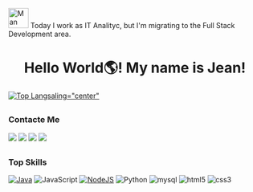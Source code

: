 
 <img src="https://em-content.zobj.net/source/microsoft-teams/337/man-technologist_1f468-200d-1f4bb.png" srcset="https://em-content.zobj.net/source/microsoft-teams/337/man-technologist_1f468-200d-1f4bb.png 2x" alt="Man Technologist on Microsoft Teams 1.0" width="40" height="40"> Today I work as IT Analityc, but I'm migrating to the Full Stack Development area.

 
<div>
  <h1 align="center"> Hello World🌎! My name is Jean! </h1>
<div/>
  

[![Top Langs](https://github-readme-stats.vercel.app/api/top-langs/?username=JeanLm88&layout=compact)aling="center"](https://github.com/JeanLm88/github-readme-stats)


##
###  Contacte Me
<div>
  <a href="https://www.instagram.com/thefrance._/" target="_blank"><img src="https://img.shields.io/badge/Instagram-E4405F?style=for-the-badge&logo=instagram&logoColor=white" target="_blank"></a>
  <a href="https://www.linkedin.com/in/jean-lima-636937244/" target="_blank"><img src="https://img.shields.io/badge/-LinkedIn- %230077B5?style=for-the-badge&logo=linkedin&logoColor=white" target="_blank"></a>
  <a href="https://api.whatsapp.com/send?1=pt_BR&phone=5581989092267" target="_blank"><img src="https://img.shields.io/badge/WhatsApp-25D366?style=for-the-badge&logo=whatsapp&logoColor=white" target="_blank"></a>
  <a href="mailto:limajean1703@gmail.com" target="_blank"><img src="https://img.shields.io/badge/Gmail-D14836?style=for-the-badge&logo=gmail&logoColor=white" target="_blank"></a>

##

###  Top Skills
  
[ ![Java](https://img.shields.io/badge/Java-ED8B00?style=for-the-badge&logo=java&logoColor=white)]()
 ![JavaScript ](https://img.shields.io/badge/JavaScript-323330?style=for-the-badge&logo=javascript&logoColor=F7DF1E)
[ ![NodeJS ](https://img.shields.io/badge/Node.js-339933?style=for-the-badge&logo=nodedotjs&logoColor=white)]()
 ![ Python ](https://img.shields.io/badge/Python-FFD43B?style=for-the-badge&logo=python&logoColor=darkgreen)
 ![ mysql ](https://img.shields.io/badge/MySQL-005C84?style=for-the-badge&logo=mysql&logoColor=white)
 ![ html5 ](https://img.shields.io/badge/HTML5-E34F26?style=for-the-badge&logo=html5&logoColor=white)
 ![ css3 ](https://img.shields.io/badge/CSS3-1572B6?style=for-the-badge&logo=css3&logoColor=white)
 
##

